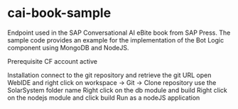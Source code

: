 # cai-book-sample
Endpoint used in the SAP Conversational AI eBite book from SAP Press. The sample code provides an example for the implementation of the Bot Logic component using MongoDB and NodeJS.


Prerequisite
CF account active

Installation
connect to the git repository and retrieve the git URL
open WebIDE and right click on workspace -> Git -> Clone repository
use the SolarSystem folder name
Right click on the db module and build
Right click on the nodejs module and click build
Run as a nodeJS application
